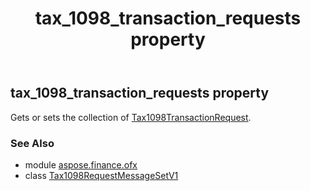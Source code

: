 ﻿---
title: tax_1098_transaction_requests property
second_title: Aspose.Finance for Python via .NET API References
description: 
type: docs
weight: 30
url: /python-net/aspose.finance.ofx/tax1098requestmessagesetv1/tax_1098_transaction_requests/
is_root: false
---

## tax_1098_transaction_requests property


Gets or sets the collection of [Tax1098TransactionRequest](/finance/python-net/aspose.finance.ofx.tax1098/tax1098transactionrequest).

### See Also
* module [aspose.finance.ofx](../../)
* class [Tax1098RequestMessageSetV1](/finance/python-net/aspose.finance.ofx/tax1098requestmessagesetv1)
